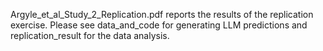Argyle_et_al_Study_2_Replication.pdf reports the results of the replication exercise. Please see data_and_code for generating LLM predictions and replication_result for the data analysis.
